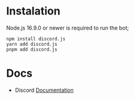 # Instalation

Node.js 16.9.0 or newer is required to run the bot;

```sh-session
npm install discord.js
yarn add discord.js
pnpm add discord.js
```

# Docs

- Discord [Documentation][documentation]

[documentation]: https://discord.js.org/#/docs
